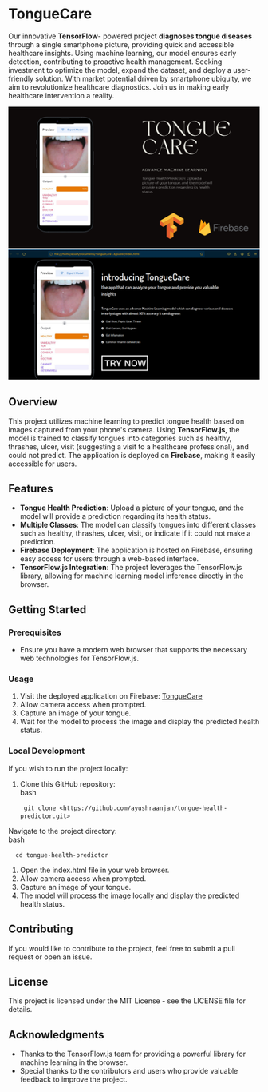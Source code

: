 
# **TongueCare**
Our innovative **TensorFlow**- powered project **diagnoses tongue diseases** through a single smartphone picture, providing quick and accessible healthcare insights. Using machine learning, our model ensures early detection, contributing to proactive health management. Seeking investment to optimize the model, expand the dataset, and deploy a user-friendly solution. With market potential driven by smartphone ubiquity, we aim to revolutionize healthcare diagnostics. Join us in making early healthcare intervention a reality.

![TongueCare](https://github.com/ayushraanjan/tonguecare/blob/c528e0183eb6e2b81e35aa4e6424cddd3545b8dd/Tongue%20Care.png)
![Landing Page](https://github.com/ayushraanjan/tonguecare/blob/082896215be61debd7bcb86de7f5575fdc751ca7/Screenshot%20from%202024-02-23%2011-23-06.png)


## **Overview**

This project utilizes machine learning to predict tongue health based on images captured from your phone's camera. Using **TensorFlow.js**, the model is trained to classify tongues into categories such as healthy, thrashes, ulcer, visit (suggesting a visit to a healthcare professional), and could not predict. The application is deployed on **Firebase**, making it easily accessible for users.

## **Features**

- **Tongue Health Prediction**: Upload a picture of your tongue, and the model will provide a prediction regarding its health status.
- **Multiple Classes**: The model can classify tongues into different classes such as healthy, thrashes, ulcer, visit, or indicate if it could not make a prediction.
- **Firebase Deployment**: The application is hosted on Firebase, ensuring easy access for users through a web-based interface.
- **TensorFlow.js Integration**: The project leverages the TensorFlow.js library, allowing for machine learning model inference directly in the browser.

## **Getting Started**

### **Prerequisites**

- Ensure you have a modern web browser that supports the necessary web technologies for TensorFlow.js.

### **Usage**

1. Visit the deployed application on Firebase: [TongueCare](https://tonguecare-a0c2b.web.app/)
2. Allow camera access when prompted.
3. Capture an image of your tongue.
4. Wait for the model to process the image and display the predicted health status.

### **Local Development**

If you wish to run the project locally:

1. Clone this GitHub repository:  
    bash

        git clone <https://github.com/ayushraanjan/tongue-health-predictor.git>

Navigate to the project directory:  
bash

      cd tongue-health-predictor

1. Open the index.html file in your web browser.
2. Allow camera access when prompted.
3. Capture an image of your tongue.
4. The model will process the image locally and display the predicted health status.

## **Contributing**

If you would like to contribute to the project, feel free to submit a pull request or open an issue.

## **License**

This project is licensed under the MIT License - see the LICENSE file for details.

## **Acknowledgments**

- Thanks to the TensorFlow.js team for providing a powerful library for machine learning in the browser.
- Special thanks to the contributors and users who provide valuable feedback to improve the project.
